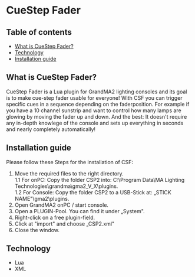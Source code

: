 # CueStep Fader

## Table of contents
* [What is CueStep Fader?](#what-is-cuestep-fader?)
* [Technology](#technology)
* [Installation guide](#installation-guide)


## What is CueStep Fader?
CueStep Fader is a Lua plugin for GrandMA2 lighting consoles and its goal is to make cue-step fader usable for everyone!
With CSF you can trigger specific cues in a sequence depending on the faderposition. For example if you have a 10 channel sunstrip and want to control how many lamps are glowing by moving the fader up and down. And the best: It doesn't require any in-depth knowlege of the console and sets up everything in seconds and nearly completely automatically!


## Installation guide
Please follow these Steps for the installation of CSF:
1. Move the required files to the right directory.<br> 
   1.1 For onPC: Copy the folder CSP2 into: C:\Program Data\MA Lighting Technologies\grandma\gma2_V_X\plugins.<br>
   1.2 For Console: Copy the folder CSP2 to a USB-Stick at: „STICK NAME"\gma2\plugins.
2. Open GrandMA2 onPC / start console.
3. Open a PLUGIN-Pool. You can find it under „System".
4. Right-click on a free plugin-field.
5. Click at "import" and choose „CSP2.xml"
6. Close the window.


## Technology
* Lua
* XML
